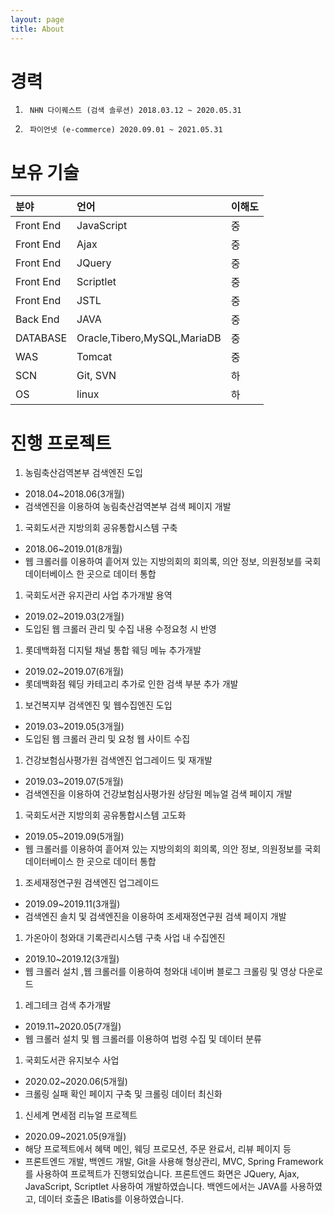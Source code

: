 ```yaml
---
layout: page
title: About
---
```


# [](#header-1)경력
1. 		NHN 다이퀘스트 (검색 솔루션) 2018.03.12 ~ 2020.05.31
1.      파이언넷 (e-commerce) 2020.09.01 ~ 2021.05.31

# [](#header-1)보유 기술

| 분야        | 언어          | 이해도 |
|:-------------|:------------------|:------|
| Front End | JavaScript | 중  |
| Front End | Ajax | 중  |
| Front End | JQuery | 중  |
| Front End | Scriptlet | 중  |
| Front End | JSTL | 중  |
| Back End | JAVA | 중  |
| DATABASE | Oracle,Tibero,MySQL,MariaDB | 중  |
| WAS | Tomcat | 중  |
| SCN | Git, SVN | 하  |
| OS | linux | 하  |

# [](#header-1)진행 프로젝트

1. 농림축산검역본부 검색엔진 도입 
*  2018.04~2018.06(3개월) 
*  검색엔진을 이용하여 농림축산검역본부 검색 페이지 개발 
1. 국회도서관 지방의회 공유통합시스템 구축 
*  2018.06~2019.01(8개월) 
*  웹 크롤러를 이용하여 흩어져 있는 지방의회의 회의록, 의안 정보, 의원정보를 국회 데이터베이스 한 곳으로 데이터 통합 
1. 국회도서관 유지관리 사업 추가개발 용역 
*  2019.02~2019.03(2개월) 
*  도입된 웹 크롤러 관리 및 수집 내용 수정요청 시 반영 
1. 롯데백화점 디지털 채널 통합 웨딩 메뉴 추가개발 
*  2019.02~2019.07(6개월) 
*  롯데백화점 웨딩 카테고리 추가로 인한 검색 부분 추가 개발 
1. 보건복지부 검색엔진 및 웹수집엔진 도입 
*  2019.03~2019.05(3개월) 
*  도입된 웹 크롤러 관리 및 요청 웹 사이트 수집 
1. 건강보험심사평가원 검색엔진 업그레이드 및 재개발 
*  2019.03~2019.07(5개월) 
*  검색엔진을 이용하여 건강보험심사평가원 상담원 메뉴얼 검색 페이지 개발 
1. 국회도서관 지방의회 공유통합시스템 고도화 
*  2019.05~2019.09(5개월) 
*  웹 크롤러를 이용하여 흩어져 있는 지방의회의 회의록, 의안 정보, 의원정보를 국회 데이터베이스 한 곳으로 데이터 통합 
1. 조세재정연구원 검색엔진 업그레이드 
*  2019.09~2019.11(3개월) 
*  검색엔진 솔치 및 검색엔진을 이용하여 조세재정연구원 검색 페이지 개발 
1. 가온아이 청와대 기록관리시스템 구축 사업 내 수집엔진 
*  2019.10~2019.12(3개월) 
*  웹 크롤러 설치 ,웹 크롤러를 이용하여 청와대 네이버 블로그 크롤링 및 영상 다운로드 
1. 레그테크 검색 추가개발 
*  2019.11~2020.05(7개월) 
*  웹 크롤러 설치 및 웹 크롤러를 이용하여 법령 수집 및 데이터 분류 
1. 국회도서관 유지보수 사업 
*  2020.02~2020.06(5개월) 
*  크롤링 실패 확인 페이지 구축 및 크롤링 데이터 최신화  
1. 신세계 면세점 리뉴얼 프로젝트 
*  2020.09~2021.05(9개월) 
*  해당 프로젝트에서 혜택 메인, 웨딩 프로모션, 주문 완료서, 리뷰 페이지 등
*  프론트엔드 개발, 백엔드 개발, Git을 사용해 형상관리, MVC, Spring Framework를 사용하여 프로젝트가 진행되었습니다. 프론트엔드 화면은 JQuery, Ajax, JavaScript, Scriptlet 사용하여 개발하였습니다. 백엔드에서는 JAVA를 사용하였고, 데이터 호출은   IBatis를 이용하였습니다. 


